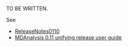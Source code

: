 TO BE WRITTEN.

See
* [ReleaseNotes0110](ReleaseNotes0110)
* [MDAnalysis 0.11 unifying release user guide](MDAnalysis-0.11-unifying-release-user-guide)